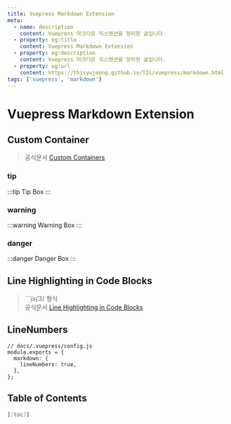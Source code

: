 ```yaml
---
title: Vuepress Markdown Extension
meta:
  - name: description
    content: Vuepress 마크다운 익스텐션을 정리한 글입니다.
  - property: og:title
    content: Vuepress Markdown Extension
  - property: og:description
    content: Vuepress 마크다운 익스텐션을 정리한 글입니다.
  - property: og:url
    content: https://thisyujeong.github.io/TIL/vuepress/markdown.html
tags: ['vuepress', 'markdown']
---
```


# Vuepress Markdown Extension

## Custom Container

> 공식문서 [Custom Containers](https://vuepress.vuejs.org/guide/markdown.html#line-highlighting-in-code-blocks)

### tip

:::tip
Tip Box
:::

### warning

:::warning
Warning Box
:::

### danger

:::danger
Danger Box
:::

## Line Highlighting in Code Blocks

> _```js{3}_ 형식  
> 공식문서 [Line Highlighting in Code Blocks](https://vuepress.vuejs.org/guide/markdown.html#line-highlighting-in-code-blocks)

## LineNumbers

```js{3-5}
// docs/.vuepress/config.js
module.exports = {
  markdown: {
    lineNumbers: true,
  },
};
```

## Table of Contents

```md
[[toc]]
```
